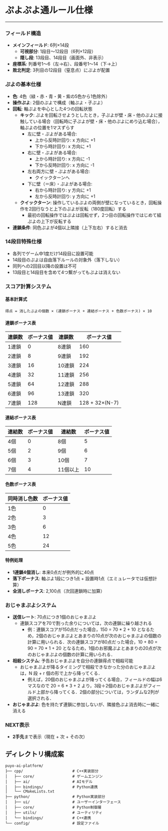 # ぷよぷよ通ルール仕様

---

### フィールド構造
- **メインフィールド**: 6列×14段
  - **可視部分**: 1段目～12段目（6列×12段）
  - **隠し段**: 13段目、14段目（画面外、非表示）
- **座標系**: 列番号1～6（左→右）、段番号1～14（下→上）
- **敗北判定**: 3列目の12段目（窒息点）にぷよが配置

### ぷよの基本仕様
- **色**: 4色（緑・赤・青・黄・紫の5色から1色除外）
- **操作ぷよ**: 2個のぷよで構成（軸ぷよ・子ぷよ）
- **回転**: 軸ぷよを中心とした4つの回転状態
  - **キック**: ぷよを回転させようとしたとき，子ぷよが壁・床・他のぷよに接触している場合（回転時に子ぷよが壁・床・他のぷよにめり込む場合），軸ぷよの位置を1マスずらす
    - 左に壁・ぷよがある場合:
      - 上から反時計回り: x 方向に +1
      - 下から時計回り: x 方向に +1
    - 右に壁・ぷよがある場合:
      - 上から時計回り: x 方向に -1
      - 下から反時計回り: x 方向に -1
    - 左右両方に壁・ぷよがある場合:
      - クイックターンへ
    - 下に壁（＝床）・ぷよがある場合:
      - 右から時計回り: y 方向に +1
      - 左から反時計回り: y 方向に +1
  - **クイックターン**: 操作しているぷよの両側が壁になっているとき，回転操作を2回行なうと上下のぷよが反転（180度回転）する
    - 最初の回転操作ではぷよは回転せず，2つ目の回転操作ではじめて組ぷよの上下が反転する
- **連鎖条件**: 同色ぷよが4個以上隣接（上下左右）すると消去

### 14段目特殊仕様
- 各列でゲーム中1度だけ14段目に設置可能
- 14段目のぷよは自由落下ルールの対象外（落下しない）
- 同列への2回目以降の設置は不可
- 13段目と14段目を含めて4つ繋がってもぷよは消えない

### スコア計算システム

#### 基本計算式
```
得点 = 消したぷよの個数 × (連鎖ボーナス + 連結ボーナス + 色数ボーナス) × 10
```

#### 連鎖ボーナス表
| 連鎖数 | ボーナス値 | 連鎖数 | ボーナス値 |
|--------|------------|--------|------------|
| 1連鎖  | 0          | 8連鎖  | 160        |
| 2連鎖  | 8          | 9連鎖  | 192        |
| 3連鎖  | 16         | 10連鎖 | 224        |
| 4連鎖  | 32         | 11連鎖 | 256        |
| 5連鎖  | 64         | 12連鎖 | 288        |
| 6連鎖  | 96         | 13連鎖 | 320        |
| 7連鎖  | 128        | N連鎖  | 128 + 32×(N-7) |

#### 連結ボーナス表
| 連結数 | ボーナス値 | 連結数 | ボーナス値 |
|--------|------------|--------|------------|
| 4個    | 0          | 8個    | 5          |
| 5個    | 2          | 9個    | 6          |
| 6個    | 3          | 10個   | 7          |
| 7個    | 4          | 11個以上| 10         |

#### 色数ボーナス表
| 同時消し色数 | ボーナス値 |
|--------------|------------|
| 1色          | 0          |
| 2色          | 3          |
| 3色          | 6          |
| 4色          | 12         |
| 5色          | 24         |

#### 特例処理
- **1連鎖4個消し**: 本来0点だが例外的に40点
- **落下ボーナス**: 軸ぷよ1段につき1点 + 設置時1点（エミュレータでは仮想計算）
- **全消しボーナス**: 2,100点（次回連鎖時に加算）

### おじゃまぷよシステム
- **送信レート**: 70点につき1個のおじゃまぷよ
  - 連鎖スコアを70で割った余りについては，次の連鎖に繰り越される
    - 例：連鎖スコアが150点だった場合，150 = 70 * 2 + 10 となるため，2個のおじゃまぷよとあまりの10点が次のおじゃまぷよの個数の計算に用いられる．次の連鎖スコアが80点だった場合，10 + 80 = 90 = 70 * 1 + 20 となるため，1個のお邪魔ぷよとあまりの20点が次のおじゃまぷよの個数の計算に用いられる．
- **相殺システム**: 予告おじゃまぷよを自分の連鎖得点で相殺可能
  - おじゃまぷよが降るタイミングで相殺できなかった分のおじゃまぷよは，N 段 + r 個の形で上から降ってくる．
    - 例えば，20個のおじゃまぷよが降ってくる場合，フィールドの幅は6マスなので 20 = 6 * 3 + 2 より，3段＋2個のおじゃまぷよがフィールド上部から降ってくる．2個の部分については，ランダムな2列が選択される．
- **おじゃまぷよ**: 色を持たず連鎖に参加しないが、隣接色ぷよ消去時に一緒に消える

### NEXT表示
- **2手先**まで表示（現在 + 次 + その次）

## ディレクトリ構成案

```
puyo-ai-platform/
├── cpp/                      # C++実装部分
│   ├── core/                 # ゲームエンジン
│   ├── ai/                   # AIモデル
│   ├── bindings/             # Python連携
│   └── CMakeLists.txt
├── python/                   # Python実装部分
│   ├── ui/                   # ユーザーインターフェース
│   ├── core/                 # Python制御層
│   ├── utils/                # ユーティリティ
│   └── bindings/             # C++連携
└── config/                   # 設定ファイル
```
